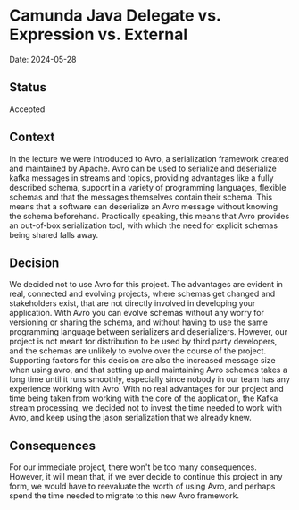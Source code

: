 # Camunda Java Delegate vs. Expression vs. External

Date: 2024-05-28

## Status

Accepted

## Context

In the lecture we were introduced to Avro, a serialization framework created and maintained by Apache. Avro can be used to serialize and deserialize kafka messages in streams and topics, providing advantages like
a fully described schema, support in a variety of programming languages, flexible schemas and that the messages themselves contain their schema. This means that a software can deserialize an Avro message without knowing the schema beforehand.
Practically speaking, this means that Avro provides an out-of-box serialization tool, with which the need for explicit schemas being shared falls away. 

## Decision

We decided not to use Avro for this project. The advantages are evident in real, connected and evolving projects, where schemas get changed and stakeholders exist, that are not directly involved in developing your application. With Avro you can evolve schemas without any worry for versioning or sharing the schema, and without having to use the same programming language between serializers and deserializers.
However, our project is not meant for distribution to be used by third party developers, and the schemas are unlikely to evolve over the course of the project. Supporting factors for this decision are also the increased message size when using avro, and that setting up and maintaining Avro schemes takes a long time until it runs smoothly, especially since nobody in our team has any experience working with Avro. 
With no real advantages for our project and time being taken from working with the core of the application, the Kafka stream processing, we decided not to invest the time needed to work with Avro, and keep using the jason serialization that we already knew.

## Consequences
For our immediate project, there won't be too many consequences. However, it will mean that, if we ever decide to continue this project in any form, we would have to reevaluate the worth of using Avro, and perhaps spend the time needed to migrate to this new Avro framework. 
